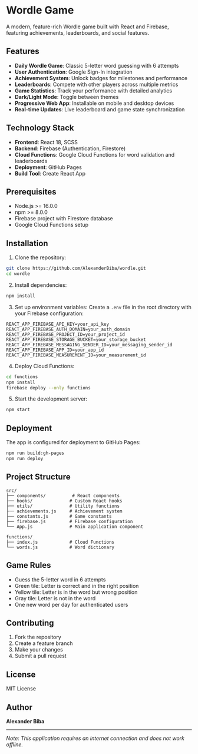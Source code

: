 # Wordle Game

A modern, feature-rich Wordle game built with React and Firebase, featuring achievements, leaderboards, and social features.

## Features

- **Daily Wordle Game**: Classic 5-letter word guessing with 6 attempts
- **User Authentication**: Google Sign-In integration
- **Achievement System**: Unlock badges for milestones and performance
- **Leaderboards**: Compete with other players across multiple metrics
- **Game Statistics**: Track your performance with detailed analytics
- **Dark/Light Mode**: Toggle between themes
- **Progressive Web App**: Installable on mobile and desktop devices
- **Real-time Updates**: Live leaderboard and game state synchronization

## Technology Stack

- **Frontend**: React 18, SCSS
- **Backend**: Firebase (Authentication, Firestore)
- **Cloud Functions**: Google Cloud Functions for word validation and leaderboards
- **Deployment**: GitHub Pages
- **Build Tool**: Create React App

## Prerequisites

- Node.js >= 16.0.0
- npm >= 8.0.0
- Firebase project with Firestore database
- Google Cloud Functions setup

## Installation

1. Clone the repository:
```bash
git clone https://github.com/AlexanderBiba/wordle.git
cd wordle
```

2. Install dependencies:
```bash
npm install
```

3. Set up environment variables:
Create a `.env` file in the root directory with your Firebase configuration:
```
REACT_APP_FIREBASE_API_KEY=your_api_key
REACT_APP_FIREBASE_AUTH_DOMAIN=your_auth_domain
REACT_APP_FIREBASE_PROJECT_ID=your_project_id
REACT_APP_FIREBASE_STORAGE_BUCKET=your_storage_bucket
REACT_APP_FIREBASE_MESSAGING_SENDER_ID=your_messaging_sender_id
REACT_APP_FIREBASE_APP_ID=your_app_id
REACT_APP_FIREBASE_MEASUREMENT_ID=your_measurement_id
```

4. Deploy Cloud Functions:
```bash
cd functions
npm install
firebase deploy --only functions
```

5. Start the development server:
```bash
npm start
```

## Deployment

The app is configured for deployment to GitHub Pages:

```bash
npm run build:gh-pages
npm run deploy
```

## Project Structure

```
src/
├── components/          # React components
├── hooks/              # Custom React hooks
├── utils/              # Utility functions
├── achievements.js     # Achievement system
├── constants.js        # Game constants
├── firebase.js         # Firebase configuration
└── App.js              # Main application component

functions/
├── index.js            # Cloud Functions
└── words.js            # Word dictionary
```

## Game Rules

- Guess the 5-letter word in 6 attempts
- Green tile: Letter is correct and in the right position
- Yellow tile: Letter is in the word but wrong position
- Gray tile: Letter is not in the word
- One new word per day for authenticated users

## Contributing

1. Fork the repository
2. Create a feature branch
3. Make your changes
4. Submit a pull request

## License

MIT License

## Author

**Alexander Biba**

---

*Note: This application requires an internet connection and does not work offline.*
